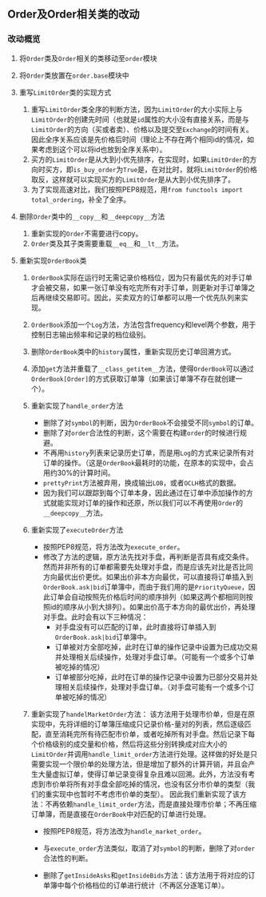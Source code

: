 ## Order及Order相关类的改动

### 改动概览

1. 将`Order`类及`Order`相关的类移动至`order`模块
2. 将`Order`类放置在`order.base`模块中
3. 重写`LimitOrder`类的实现方式
    1. 重写`LimitOrder`类全序的判断方法，因为`LimitOrder`的大小实际上与`LimitOrder`的创建先时间（也就是`id`属性的大小没有直接关系，而是与`LimitOrder`的方向（买或者卖）、价格以及提交至`Exchange`的时间有关。因此全序关系应该是先价格后时间（理论上不存在两个相同id的情况，如果考虑到这个可以将id也放到全序关系中）。
    2. 买方的`LimitOrder`是从大到小优先排序，在实现时，如果`LimitOrder`的方向时买方，即`is_buy_order`为`True`是，在对比时，就将`LimitOrder`的价格取反，这样就可以实现买方的`LimitOrder`是从大到小优先排序了。 
    3. 为了实现高速对比，我们按照PEP8规范，用`from functools import total_ordering`，补全了全序。
    

4. 删除`Order`类中的`__copy__`和`__deepcopy__`方法
    1. 重新实现的`Order`不需要进行copy。
    2. `Order`类及其子类需要重载`__eq__`和`__lt__`方法。

5. 重新实现`OrderBook`类
    1. `OrderBook`实际在运行时无需记录价格档位，因为只有最优先的对手订单才会被交易，如果一张订单没有吃完所有对手订单，则更新对手订单簿之后再继续交易即可。因此，买卖双方的订单都可以用一个优先队列来实现。
    2. `OrderBook`添加一个`Log`方法，方法包含frequency和level两个参数，用于控制日志输出频率和记录的档位级别。
    3. 删除`OrderBook`类中的`history`属性，重新实现历史订单回溯方式。
    4. 添加`get`方法并重载了`__class_getitem__`方法，使得`OrderBook`可以通过`OrderBook[Order]`的方式获取订单簿（如果该订单簿不存在就创建一个）。
    5. 重新实现了`handle_order`方法
        - 删除了对`symbol`的判断，因为`OrderBook`不会接受不同`symbol`的订单。
        - 删除了对`order`合法性的判断，这个需要在构建`order`的时候进行规避。
        - 不再用`history`列表来记录历史订单，而是用`Log`的方式来记录所有对订单的操作。（这是`OrderBook`最耗时的功能，在原本的实现中，会占用约30%的计算时间。
        - `prettyPrint`方法被弃用，换成输出`LOB`，或者`OCLH`格式的数据。
        - 因为我们可以跟踪到每个订单本身，因此通过在订单中添加操作的方式就能实现对订单的操作和还原，所以我们可以不再使用`Order`的`__deepcopy__`方法。

    6. 重新实现了`executeOrder`方法
        - 按照PEP8规范，将方法改为`execute_order`。
        - 修改了方法的逻辑，原方法先找对手盘，再判断是否具有成交条件。然而并非所有的订单都需要先处理对手盘，而是应该先对比是否比同方向最优出价更优。如果出价非本方向最优，可以直接将订单插入到`OrderBook.ask|bid`订单簿中，而由于我们用的是`PriorityQueue`，因此订单会自动按照先价格后时间的顺序排列（如果这两个都相同则按照id的顺序从小到大排列）。如果出价高于本方向的最优出价，再处理对手盘。此时会有以下三种情况：
            - 对手盘没有可以匹配的订单，此时直接将订单插入到`OrderBook.ask|bid`订单簿中。
            - 订单被对方全部吃掉，此时在订单的操作记录中设置为已成功交易并处理相关后续操作，处理对手盘订单。（可能有一个或多个订单被吃掉的情况）
            - 订单被部分吃掉，此时在订单的操作记录中设置为已部分交易并处理相关后续操作，处理对手盘订单。（对手盘可能有一个或多个订单被吃掉的情况）
    7. 重新实现了`handelMarketOrder`方法：
        该方法用于处理市价单，但是在原实现中，先将详细的订单簿压缩成只记录价格-量对的列表，然后逐级匹配，直至消耗完所有待匹配市价单，或者吃掉所有对手盘。然后记录下每个价格级别的成交量和价格，然后将这些分别转换成对应大小的`LimitOrder`并调用`handle_limit_order`方法进行处理。这样做的好处是只需要实现一个限价单的处理方法，但是增加了额外的计算开销，并且会产生大量虚拟订单，使得订单记录变得复杂且难以回溯。此外，方法没有考虑到市价单将所有对手盘全部吃掉的情况，也没有区分市价单的类型（我们的重实现中也暂时不考虑市价单的类型）。
        因此我们重新实现了该方法：不再依赖`handle_limit_order`方法，而是直接处理市价单；不再压缩订单簿，而是直接在`OrderBook`中对匹配的订单进行处理。
        - 按照PEP8规范，将方法改为`handle_market_order`。
        - 与`execute_order`方法类似，取消了对`symbol`的判断，删除了对`order`合法性的判断。

        - 删除了`getInsideAsks`和`getInsideBids`方法：该方法用于将对应的订单簿中每个价格档位的订单进行统计（不再区分逐笔订单）。


            


            
            


    


